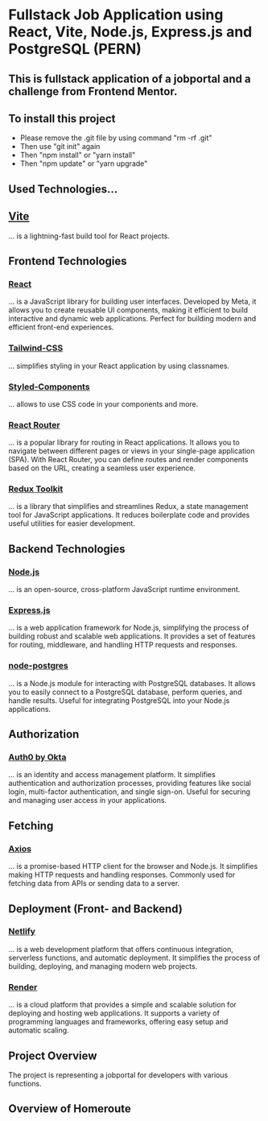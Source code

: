 # Fullstack Job Application using React, Vite, Node.js, Express.js and PostgreSQL (PERN)

## This is fullstack application of a jobportal and a challenge from Frontend Mentor.

## To install this project

- Please remove the .git file by using command "rm -rf .git"
- Then use "git init" again
- Then "npm install" or "yarn install"
- Then "npm update" or "yarn upgrade"

## Used Technologies...

## [Vite](https://vitejs.dev/guide/)

... is a lightning-fast build tool for React projects.

## Frontend Technologies

### [React](https://react.dev/)

... is a JavaScript library for building user interfaces. Developed by Meta, it allows you to create reusable UI components, making it efficient to build interactive and dynamic web applications. Perfect for building modern and efficient front-end experiences.

### [Tailwind-CSS](https://tailwindcss.com/docs/guides/vite)

... simplifies styling in your React application by using classnames.

### [Styled-Components](https://styled-components.com)

... allows to use CSS code in your components and more.

### [React Router](https://reactrouter.com/en/main/start/overview)

... is a popular library for routing in React applications. It allows you to navigate between different pages or views in your single-page application (SPA). With React Router, you can define routes and render components based on the URL, creating a seamless user experience.

### [Redux Toolkit](https://redux-toolkit.js.org/introduction/getting-started)

... is a library that simplifies and streamlines Redux, a state management tool for JavaScript applications. It reduces boilerplate code and provides useful utilities for easier development.

## Backend Technologies

### [Node.js](https://nodejs.org/en)

... is an open-source, cross-platform JavaScript runtime environment.

### [Express.js](https://expressjs.com/)

... is a web application framework for Node.js, simplifying the process of building robust and scalable web applications. It provides a set of features for routing, middleware, and handling HTTP requests and responses.

### [node-postgres](https://node-postgres.com/)

... is a Node.js module for interacting with PostgreSQL databases. It allows you to easily connect to a PostgreSQL database, perform queries, and handle results. Useful for integrating PostgreSQL into your Node.js applications.

## Authorization

### [Auth0 by Okta](https://auth0.com/)

... is an identity and access management platform. It simplifies authentication and authorization processes, providing features like social login, multi-factor authentication, and single sign-on. Useful for securing and managing user access in your applications.

## Fetching

### [Axios](https://axios-http.com/docs/intro)

... is a promise-based HTTP client for the browser and Node.js. It simplifies making HTTP requests and handling responses. Commonly used for fetching data from APIs or sending data to a server.

## Deployment (Front- and Backend)

### [Netlify](https://www.netlify.com/)

... is a web development platform that offers continuous integration, serverless functions, and automatic deployment. It simplifies the process of building, deploying, and managing modern web projects.

### [Render](https://render.com/)

... is a cloud platform that provides a simple and scalable solution for deploying and hosting web applications. It supports a variety of programming languages and frameworks, offering easy setup and automatic scaling.

## Project Overview

The project is representing a jobportal for developers with various functions.

## Overview of Homeroute
